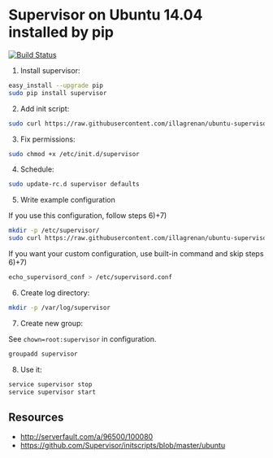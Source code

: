 # Supervisor on Ubuntu 14.04 installed by pip

[![Build Status](https://travis-ci.org/illagrenan/ubuntu-supervisor-configuration.svg?branch=master)](https://travis-ci.org/illagrenan/ubuntu-supervisor-configuration)

1) Install supervisor:

```bash
easy_install --upgrade pip
sudo pip install supervisor
```

2) Add init script:
```bash
sudo curl https://raw.githubusercontent.com/illagrenan/ubuntu-supervisor-configuration/master/supervisor.sh > /etc/init.d/supervisor
```

3) Fix permissions:

```bash
sudo chmod +x /etc/init.d/supervisor
```

4) Schedule:

```bash
sudo update-rc.d supervisor defaults
```

5) Write example configuration

If you use this configuration, follow steps 6)+7)

```bash
mkdir -p /etc/supervisor/
sudo curl https://raw.githubusercontent.com/illagrenan/ubuntu-supervisor-configuration/master/supervisord.conf > /etc/supervisor/supervisord.conf
```

If you want your custom configuration, use built-in command and skip steps 6)+7)

```bash
echo_supervisord_conf > /etc/supervisord.conf
```

6) Create log directory:

```bash
mkdir -p /var/log/supervisor
```

7) Create new group:

See `chown=root:supervisor` in configuration.

```bash
groupadd supervisor
```

8) Use it:

```bash
service supervisor stop
service supervisor start
```

## Resources

* http://serverfault.com/a/96500/100080
* https://github.com/Supervisor/initscripts/blob/master/ubuntu
